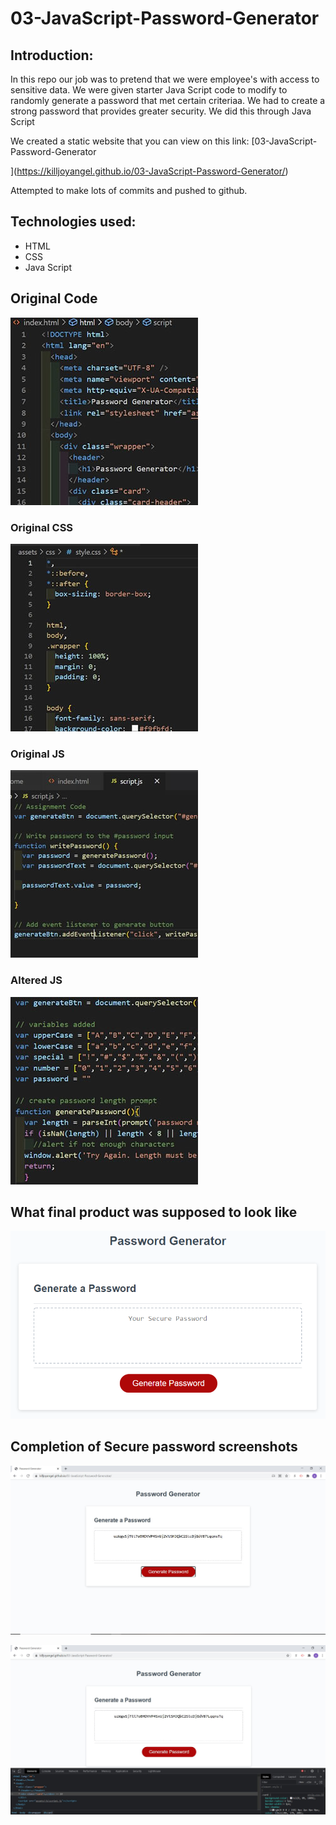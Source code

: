# 03-JavaScript-Password-Generator

## Introduction:
In this repo our job was to pretend that we were employee's with access to sensitive data. We were given starter Java Script code to modify to randomly generate a password that met certain criteriaa. We had to create a strong password that provides greater security. We did this through Java Script

We created a static website that you can view on this link: [03-JavaScript-Password-Generator

](https://killjoyangel.github.io/03-JavaScript-Password-Generator/)

Attempted to make lots of commits and pushed to github. 

## Technologies used:
* HTML
* CSS
* Java Script

## Original Code
![screenshot](/assets/images/htmlthumb.JPG)

### Original CSS
![screenshot](/assets/images/CSSthumb.JPG)

### Original JS
![screenshot](/assets/images/JSthumb2.JPG)

### Altered JS
![screenshot](/assets/images/JSthumb.JPG)


## What final product was supposed to look like
![screenshot](/assets/images/03-javascript-homework-demo.PNG)


## Completion of Secure password screenshots
![screenshot](/assets/images/passwordscreenshot.JPG)

![screenshot](/assets/images/passwordscreenshot1.JPG)

